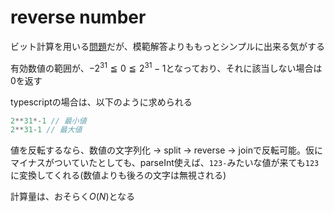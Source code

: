 # reverse number

ビット計算を用いる[問題](https://leetcode.com/problems/reverse-integer/)だが、模範解答よりももっとシンプルに出来る気がする

有効数値の範囲が、$-2^31≦0≦2^31-1$となっており、それに該当しない場合は0を返す

typescriptの場合は、以下のように求められる

```typescript
2**31*-1 // 最小値
2**31-1 // 最大値
```

値を反転するなら、数値の文字列化 -> split -> reverse -> joinで反転可能。仮にマイナスがついていたとしても、parseInt使えば、`123-`みたいな値が来ても`123`に変換してくれる(数値よりも後ろの文字は無視される)

計算量は、おそらく$O(N)$となる
